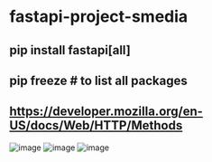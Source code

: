 # fastapi-project-smedia
## pip install fastapi[all]
## pip freeze # to list all packages
## https://developer.mozilla.org/en-US/docs/Web/HTTP/Methods
![image](https://github.com/user-attachments/assets/f75e16a5-9832-4030-8b1a-55aefc81093e)
![image](https://github.com/user-attachments/assets/2fc31819-8ceb-40e5-9611-9f0f11bcbc88)
![image](https://github.com/user-attachments/assets/62b8f1c1-a650-42af-a041-ebc385cfb170)



